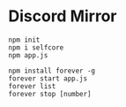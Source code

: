 # Discord Mirror

```
npm init
npm i selfcore
npm app.js
```

```
npm install forever -g
forever start app.js
forever list
forever stop [number]
```
